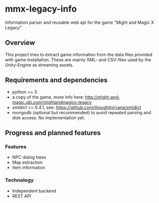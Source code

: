 mmx-legacy-info
===============

Information parser and reusable web api for the game "Might and Magic X Legacy"

## Overview

This project tries to extract game information from the data files provided with game installation.
These are mainly XML- and CSV-files used by the Unity-Engine as streaming assets.

## Requirements and dependencies

- python >= 3
- a copy of the game, more info here: http://might-and-magic.ubi.com/mightandmagicx-legacy
- xmldict >= 0.4.1, see: https://github.com/thoughtnirvana/xmldict
- mongodb (optional but recommended) to avoid repeated parsing and disk access. No implementation yet.

## Progress and planned features

### Features

- NPC dialog trees
- Map extraction
- Item information

### Technology

- Independent backend
- REST API

